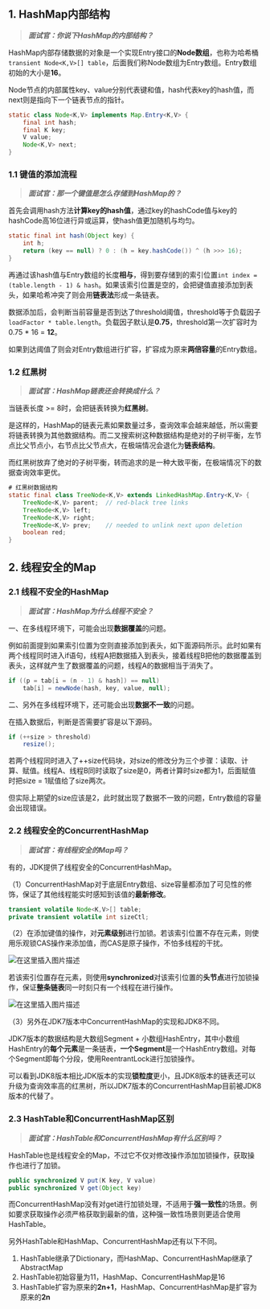 ## 1. HashMap内部结构

> ***面试官：你说下HashMap的内部结构？***

HashMap内部存储数据的对象是一个实现Entry接口的**Node数组**，也称为哈希桶`transient Node<K,V>[] table`，后面我们称Node数组为Entry数组。Entry数组初始的大小是**16**。

Node节点的内部属性key、value分别代表键和值，hash代表key的hash值，而next则是指向下一个链表节点的指针。

```java
static class Node<K,V> implements Map.Entry<K,V> {
    final int hash;
    final K key;
    V value;
    Node<K,V> next;
}
```

### 1.1 键值的添加流程

> ***面试官：那一个键值是怎么存储到HashMap的？***

首先会调用hash方法**计算key的hash值**，通过key的hashCode值与key的hashCode高16位进行异或运算，使hash值更加随机与均匀。

```java
static final int hash(Object key) {
    int h;
    return (key == null) ? 0 : (h = key.hashCode()) ^ (h >>> 16);
}
```

再通过该hash值与Entry数组的长度**相与**，得到要存储到的索引位置`int index = (table.length - 1) & hash`。如果该索引位置是空的，会把键值直接添加到表头，如果哈希冲突了则会用**链表法**形成一条链表。

数据添加后，会判断当前容量是否到达了threshold阈值，threshold等于负载因子`loadFactor * table.length`。负载因子默认是**0.75**，threshold第一次扩容时为0.75 * 16 = **12**。

如果到达阈值了则会对Entry数组进行扩容，扩容成为原来**两倍容量**的Entry数组。

### 1.2 红黑树

> ***面试官：HashMap链表还会转换成什么？***

当链表长度 >= 8时，会把链表转换为**红黑树**。

是这样的，HashMap的链表元素如果数量过多，查询效率会越来越低，所以需要将链表转换为其他数据结构。而二叉搜索树这种数据结构是绝对的子树平衡，左节点比父节点小，右节点比父节点大，在极端情况会退化为**链表结构**。

而红黑树放弃了绝对的子树平衡，转而追求的是一种大致平衡，在极端情况下的数据查询效率更优。

```java
# 红黑树数据结构
static final class TreeNode<K,V> extends LinkedHashMap.Entry<K,V> {
    TreeNode<K,V> parent;  // red-black tree links
    TreeNode<K,V> left;
    TreeNode<K,V> right;
    TreeNode<K,V> prev;    // needed to unlink next upon deletion
    boolean red;
}
```

## 2. 线程安全的Map

### 2.1 线程不安全的HashMap

> ***面试官：HashMap为什么线程不安全？***

一、在多线程环境下，可能会出现**数据覆盖**的问题。

例如前面提到如果索引位置为空则直接添加到表头，如下面源码所示。此时如果有两个线程同时进入if语句，线程A把数据插入到表头，接着线程B把他的数据覆盖到表头，这样就产生了数据覆盖的问题，线程A的数据相当于消失了。

```java
if ((p = tab[i = (n - 1) & hash]) == null)
	tab[i] = newNode(hash, key, value, null);
```

二、另外在多线程环境下，还可能会出现**数据不一致**的问题。

在插入数据后，判断是否需要扩容是以下源码。

```java
if (++size > threshold)
	resize();
```

若两个线程同时进入了++size代码块，对size的修改分为三个步骤：读取、计算、赋值。线程A、线程B同时读取了size是0，两者计算时size都为1，后面赋值时把size = 1赋值给了size两次。

但实际上期望的size应该是2，此时就出现了数据不一致的问题，Entry数组的容量会出现错误。

### 2.2 线程安全的ConcurrentHashMap

> ***面试官：有线程安全的Map吗？***

有的，JDK提供了线程安全的ConcurrentHashMap。

（1）ConcurrentHashMap对于底层Entry数组、size容量都添加了可见性的修饰，保证了其他线程能实时感知到该值的**最新修改**。

```java
transient volatile Node<K,V>[] table;
private transient volatile int sizeCtl;
```

（2）在添加键值的操作，对**元素级别**进行加锁。若该索引位置不存在元素，则使用乐观锁CAS操作来添加值，而CAS是原子操作，不怕多线程的干扰。

![在这里插入图片描述](https://img-blog.csdnimg.cn/direct/9877e062ef394635867630453bb80ce1.png#pic_center)


若该索引位置存在元素，则使用**synchronized**对该索引位置的**头节点**进行加锁操作，保证**整条链表**同一时刻只有一个线程在进行操作。

![在这里插入图片描述](https://img-blog.csdnimg.cn/direct/5c5d3cf1e4d54a5486f1c4e703c171d4.png#pic_center)


（3）另外在JDK7版本中ConcurrentHashMap的实现和JDK8不同。

JDK7版本的数据结构是大数组Segment + 小数组HashEntry，其中小数组HashEntry的**每个元素**是一条链表，**一个Segment**是一个HashEntry数组。对每个Segment即每个分段，使用ReentrantLock进行加锁操作。

可以看到JDK8版本相比JDK版本的实现**锁粒度**更小，且JDK8版本的链表还可以升级为查询效率高的红黑树，所以JDK7版本的ConcurrentHashMap目前被JDK8版本的代替了。

### 2.3 HashTable和ConcurrentHashMap区别

> ***面试官：HashTable和ConcurrentHashMap有什么区别吗？***

HashTable也是线程安全的Map，不过它不仅对修改操作添加加锁操作，获取操作也进行了加锁。

```java
public synchronized V put(K key, V value)
public synchronized V get(Object key)
```

而ConcurrentHashMap没有对get进行加锁处理，不适用于**强一致性**的场景。例如要求获取操作必须严格获取到最新的值，这种强一致性场景则更适合使用HashTable。

另外HashTable和HashMap、ConcurrentHashMap还有以下不同。

1. HashTable继承了Dictionary，而HashMap、ConcurrentHashMap继承了AbstractMap
2. HashTable初始容量为11，HashMap、ConcurrentHashMap是16
3. HashTable扩容为原来的**2n+1**，HashMap、ConcurrentHashMap是扩容为原来的**2n**